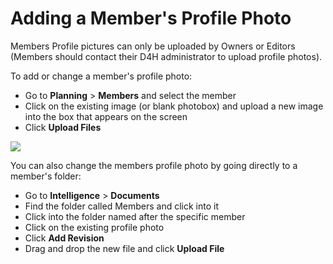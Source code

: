 # Adding a Member's Profile Photo

Members Profile pictures can only be uploaded by Owners or Editors \(Members should contact their D4H administrator to upload profile photos\).  
  
To add or change a member's profile photo:

* Go to **Planning** &gt; **Members** and select the member
* Click on the existing image \(or blank photobox\) and upload a new image into the box that appears on the screen
* Click **Upload Files**

![](../../.gitbook/assets/adding-a-members-profile-photo.gif)

You can also change the members profile photo by going directly to a member's folder:

* Go to **Intelligence** &gt; **Documents**
* Find the folder called Members and click into it
* Click into the folder named after the specific member
* Click on the existing profile photo
* Click **Add Revision**
* Drag and drop the new file and click **Upload File** 

